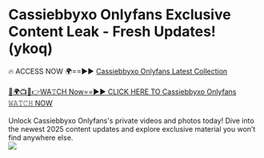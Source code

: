 # Cassiebbyxo Onlyfans Exclusive Content Leak - Fresh Updates! (ykoq)

🔥 ACCESS NOW 🌍==►► <a href="https://tinyurl.com/kvy9nzfs" rel="nofollow">Cassiebbyxo Onlyfans Latest Collection</a>
<br><br>
[🔴🌍📺📱👉WA𝚃CH Now==►► CLICK HERE TO Cassiebbyxo Onlyfans 𝚆𝙰𝚃𝙲𝙷 NOW](https://tinyurl.com/kvy9nzfs)
<br><br>
Unlock Cassiebbyxo Onlyfans's private videos and photos today! Dive into the newest 2025 content updates and explore exclusive material you won’t find anywhere else.
<br>
<a href="https://tinyurl.com/kvy9nzfs" rel="nofollow" data-target="animated-image.originalLink"><img src="https://camo.githubusercontent.com/8a4f000d20f83aca3bf7ec5f350d767afa0574a8a352519fd8cfa583a6f93a33/68747470733a2f2f692e696d6775722e636f6d2f644a486b345a712e676966" data-canonical-src="https://i.imgur.com/dJHk4Zq.gif" style="max-width: 100%; display: inline-block;" data-target="animated-image.originalImage"></a>
<br>
